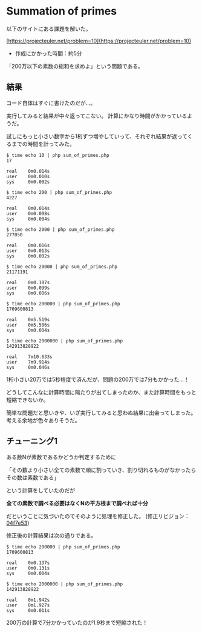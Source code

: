 # Summation of primes

以下のサイトにある課題を解いた。

[https://projecteuler.net/problem=10](https://projecteuler.net/problem=10)

- 作成にかかった時間：約5分

「200万以下の素数の総和を求めよ」という問題である。

## 結果

コード自体はすぐに書けたのだが…。

実行してみると結果が中々返ってこない。
計算にかなり時間がかかっているようだ。

試しにもっと小さい数字から1桁ずつ増やしていって、それぞれ結果が返ってくるまでの時間を計ってみた。

```
$ time echo 10 | php sum_of_primes.php
17

real    0m0.014s
user    0m0.010s
sys     0m0.002s

$ time echo 200 | php sum_of_primes.php
4227

real    0m0.014s
user    0m0.008s
sys     0m0.004s

$ time echo 2000 | php sum_of_primes.php
277050

real    0m0.016s
user    0m0.013s
sys     0m0.002s

$ time echo 20000 | php sum_of_primes.php
21171191

real    0m0.107s
user    0m0.099s
sys     0m0.006s

$ time echo 200000 | php sum_of_primes.php
1709600813

real    0m5.519s
user    0m5.506s
sys     0m0.004s

$ time echo 2000000 | php sum_of_primes.php
142913828922

real    7m10.633s
user    7m9.914s
sys     0m0.046s

```

1桁小さい20万では5秒程度で済んだが、問題の200万では7分もかかった…！

どうしてこんなに計算時間に隔たりが出てしまったのか、また計算時間をもっと短縮できないか。

簡単な問題だと思いきや、いざ実行してみると思わぬ結果に出会ってしまった。考える余地が色々ありそうだ。


## チューニング1

ある数Nが素数であるかどうか判定するために

「その数より小さい全ての素数で順に割っていき、割り切れるものがなかったらその数は素数である」

という計算をしていたのだが

**全ての素数で調べる必要はなくNの平方根まで調べれば十分**

だということに気づいたのでそのように処理を修正した。 (修正リビジョン：[04f7e53](https://github.com/keisuke-vwx/practice/commit/04f7e534128cc102fff4aa2b452838a61c009845))

修正後の計算結果は次の通りである。

```
$ time echo 200000 | php sum_of_primes.php
1709600813

real    0m0.137s
user    0m0.131s
sys     0m0.004s

$ time echo 2000000 | php sum_of_primes.php
142913828922

real    0m1.942s
user    0m1.927s
sys     0m0.011s

```

200万の計算で7分かかっていたのが1.9秒まで短縮された！

